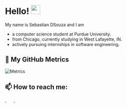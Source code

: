# Hello! <img src="https://raw.githubusercontent.com/MartinHeinz/MartinHeinz/master/wave.gif" width="30px">
My name is Sebastian DSouza and I am
- a computer science student at Purdue University. 
- from Chicago, currently studying in West Lafayette, IN. 
- actively pursuing internships in software engineering.

## 🔔 My GitHub Metrics
![Metrics](https://metrics.lecoq.io/SebastianD101?template=classic&languages=1&lines=1&isocalendar=1&isocalendar.duration=half-year&languages.limit=8&languages.sections=most-used&languages.colors=github&languages.threshold=0%25&languages.indepth=false&languages.categories=markup%2C%20programming&languages.recent.categories=markup%2C%20programming&languages.recent.load=300&languages.recent.days=14&config.timezone=America%2FNew_York)

## 📫 How to reach me:
  [<img src="https://img.icons8.com/color/48/000000/linkedin.png" width="3.5%"/>](https://www.linkedin.com/in/sebastian-dsouza/)  &nbsp; <a href="mailto:sebastian.dsouza@outlook.com"> <img src="https://img.icons8.com/fluent/48/000000/gmail.png" width="3.5%"/>
